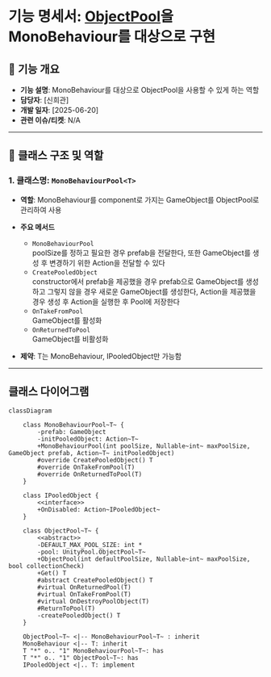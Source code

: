 # 기능 명세서: [ObjectPool](https://10-team-project.github.io/docs/%EA%B8%B0%EB%8A%A5%EB%AA%85%EC%84%B8%EC%84%9C/%EB%94%94%EC%9E%90%EC%9D%B8%20%ED%8C%A8%ED%84%B4/ObjectPool/)을 MonoBehaviour를 대상으로 구현

## 📌 기능 개요
- **기능 설명**: MonoBehaviour를 대상으로 ObjectPool을 사용할 수 있게 하는 역할
- **담당자**: [신희관]
- **개발 일자**: [2025-06-20]
- **관련 이슈/티켓**:  N/A

---

## 🧩 클래스 구조 및 역할

### 1. 클래스명: `MonoBehaviourPool<T>`
- **역할**: MonoBehaviour를 component로 가지는 GameObject를 ObjectPool로 관리하여 사용   
		  
- **주요 메서드**   
  - `MonoBehaviourPool`   
	    poolSize를 정하고 필요한 경우 prefab을 전달한다, 또한 GameObject를 생성 후 변경하기 위한 Action을 전달할 수 있다   
  - `CreatePooledObject`   
	    constructor에서 prefab을 제공했을 경우 prefab으로 GameObject를 생성하고 그렇지 않을 경우 새로운 GameObject를 생성한다, Action을 제공했을 경우
	  생성 후 Action을 실행한 후 Pool에 저장한다   
  - `OnTakeFromPool`   
	  GameObject를 활성화   
  - `OnReturnedToPool`   
	  GameObject를 비활성화   
- **제약**: T는 MonoBehaviour, IPooledObject만 가능함 

---

## 클래스 다이어그램
```mermaid
classDiagram

	class MonoBehaviourPool~T~ {
		-prefab: GameObject
		-initPooledObject: Action~T~
		+MonoBehaviourPool(int poolSize, Nullable~int~ maxPoolSize, GameObject prefab, Action~T~ initPooledObject)
		#override CreatePooledObject() T
		#override OnTakeFromPool(T)
		#override OnReturnedToPool(T)
	}
	
	class IPooledObject {
		<<interface>>
		+OnDisabled: Action~IPooledObject~
	}

	class ObjectPool~T~ {
		<<abstract>>
		-DEFAULT_MAX_POOL_SIZE: int *
		-pool: UnityPool.ObjectPool~T~
		+ObjectPool(int defaultPoolSize, Nullable~int~ maxPoolSize, bool collectionCheck)
		+Get() T
		#abstract CreatePooledObject() T
		#virtual OnReturnedPool(T)
		#virtual OnTakeFromPool(T)
		#virtual OnDestroyPoolObject(T)
		#ReturnToPool(T)
		-createPooledObject() T		
	}

	ObjectPool~T~ <|-- MonoBehaviourPool~T~ : inherit
	MonoBehaviour <|-- T: inherit
	T "*" o.. "1" MonoBehaviourPool~T~: has
	T "*" o.. "1" ObjectPool~T~: has
	IPooledObject <|.. T: implement
```
